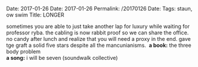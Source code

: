 Date: 2017-01-26
Date: 2017-01-26
Permalink: /20170126
Date: 
Tags: staun, ow swim
Title: LONGER
  
sometimes you are able to just take another lap for luxury while waiting for professor ryba. the cabling is now rabbit proof so we can share the office. no candy after lunch and realize that you will need a proxy in the end. gave tge graft a solid five stars despite all the mancunianisms. 
****a book**:** the three body problem  
**a song:** i will be seven (soundwalk collective)